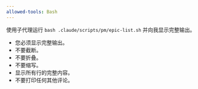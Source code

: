 ```yaml
---
allowed-tools: Bash
---
```


使用子代理运行 `bash .claude/scripts/pm/epic-list.sh` 并向我显示完整输出。

- 您必须显示完整输出。
- 不要截断。
- 不要折叠。
- 不要缩写。
- 显示所有行的完整内容。
- 不要打印任何其他评论。